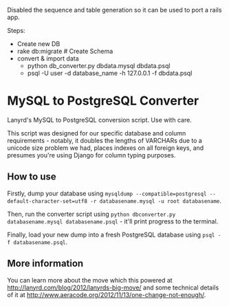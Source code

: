 
Disabled the sequence and table generation so it can be used to port a rails app.

Steps: 
  - Create new DB
  - rake db:migrate  # Create Schema  
  - convert & import data
      - python db_converter.py dbdata.mysql dbdata.psql
      - psql -U user -d database_name -h 127.0.0.1 -f dbdata.psql
      


MySQL to PostgreSQL Converter
=============================

Lanyrd's MySQL to PostgreSQL conversion script. Use with care.

This script was designed for our specific database and column requirements -
notably, it doubles the lengths of VARCHARs due to a unicode size problem we
had, places indexes on all foreign keys, and presumes you're using Django
for column typing purposes.

How to use
----------

Firstly, dump your database using `mysqldump --compatible=postgresql --default-character-set=utf8 -r databasename.mysql -u root databasename`.

Then, run the converter script using `python dbconverter.py databasename.mysql databasename.psql` - it'll print
progress to the terminal.

Finally, load your new dump into a fresh PostgreSQL database using `psql -f databasename.psql`.

More information
----------------

You can learn more about the move which this powered at http://lanyrd.com/blog/2012/lanyrds-big-move/ and some technical details of it at http://www.aeracode.org/2012/11/13/one-change-not-enough/.
